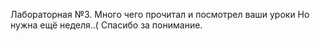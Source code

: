 Лабораторная №3.
Много чего прочитал и посмотрел ваши уроки
Но нужна ещё неделя..(
Спасибо за понимание.